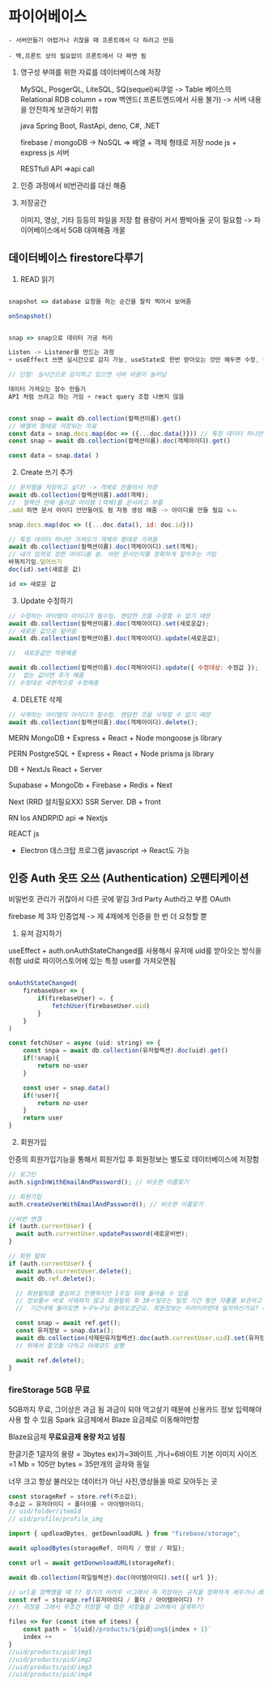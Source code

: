 # 파이어베이스

    - 서버만들기 어렵거나 귀찮을 때 프론트에서 다 하려고 만듬

    - 백,프론트 상의 필요없이 프론트에서 다 짜면 됨

1. 영구성 부여를 위한 자료를 데이터베이스에 저장

   MySQL, PosgerQL, LiteSQL, SQ(sequel)씨쿠얼 -> Table 베이스의 Relational RDB column + row
   백엔드( 프론트엔드에서 사용 불가) -> 서버 내용을 안전하게 보관하기 위함

   java Spring Boot, RastApi, deno, C#, .NET

   firebase / mongoDB -> NoSQL => 배열 + 객체 형태로 저장
   node js + express js 서버

   RESTfull API =>api call

2. 인증 과정에서 비번관리를 대신 해줌

3. 저장공간

   이미지, 영상, 기타 등등의 파일을 저장 함 용량이 커서 짱박아둘 곳이 필요함 -> 파이어베이스에서 5GB 대여해줌 개꿀

## 데이터베이스 firestore다루기

1. READ 읽기

```javascript

snapshot => database 요청을 하는 순간을 찰칵 찍어서 보여줌

onSnapshot()


snap => snap으로 데이터 가공 처리

Listen -> Listener를 만드는 과정
+ useEffect 쓰면 실시간으로 감지 가능, useState로 한번 받아오는 것만 해두면 수정, 삭제, 추가할때 리액트에서는 신경 안써도 됨

// 단점: 실시간으로 감지하고 있으면 서버 비용이 늘어남

데이터 가져오는 함수 만들기
API 처럼 쓰려고 하는 거임 + react query 조합 나쁘지 않음


const snap = await db.collection(컬랙션이름).get()
// 배열의 형태로 저장되는 자료
const data = snap.docs.map(doc => ({...doc.data()})) // 특정 데이터 하나만 가져오기 객체의 형태로 가져옴
const snap = await db.collection(컬랙션이름).doc(객체아이디).get()

const data = snap.data( )

```

2. Create 쓰기 추가

```javascript
// 문자열을 저장하고 싶다? -> 객체로 만들어서 저장
await db.collection(컬랙션이름).add(객체);
//  컬렉션 안에 들어갈 아이템 (객체)를 문서라고 부름
.add 하면 문서 아이디 안만들어도 됨 자동 생성 해줌 -> 아이디를 만들 필요 ㄴㄴ

snap.docs.map(doc => ({...doc.data(), id: doc.id}))

// 특정 데이터 하나만 가져오기 객체의 형태로 가져옴
await db.collection(컬랙션이름).doc(객체아이디).set(객체);
// 내가 임의로 정한 아이디를 씀. 어떤 문서인지를 정확하게 짚어주는 거임
바꿔치기임.덮어쓰기
doc(id).set(새로운 값)

id => 새로운 값

```

3. Update 수정하기

```javascript
// 수정하는 아이템의 아이디가 필수임. 랜덤한 것을 수정할 수 없기 때문
await db.collection(컬랙션이름).doc(객체아이디).set(새로운값);
// 새로운 값으로 덮어씀
await db.collection(컬랙션이름).doc(객체아이디).update(새로운값);

//  새로운값만 적용해줌

await db.collection(컬랙션이름).doc(객체아이디).update({ 수정대상: 수정값 });
//  없는 값이면 추가 해줌
// 수정대상 국한적으로 수정해줌
```

4. DELETE 삭제

```javascript
// 삭제하는 아이템의 아이디가 필수임. 랜덤한 것을 삭제할 수 없기 때문
await db.collection(컬랙션이름).doc(객체아이디).delete();
```

MERN
MongoDB + Express + React + Node
mongoose js library

PERN
PostgreSQL + Express + React + Node
prisma js library

DB + NextJs
React + Server

Supabase + MongoDb + Firebase + Redis + Next

Next (RRD 설치필요XX) SSR
Server. DB + front

RN
Ios ANDRPID api => Nextjs

REACT js

- Electron 데스크탑 프로그램 javascript -> React도 가능

## 인증 Auth 옷뜨 오쓰 (Authentication) 오뗀티케이션

비밀번호 관리가 귀찮아서 다른 곳에 맡김
3rd Party Auth라고 부름 OAuth

firebase 제 3자 인증업체 -> 제 4제에게 인증을 한 번 더 요청할 뿐

1. 유저 감지하기

useEffect + auth.onAuthStateChanged를 사용해서 유저에 uid를 받아오는 방식을 취함
uid로 파이어스토어에 있는 특정 user를 가져오면됨

```javascript

onAuthStateChanged(
    firebaseUser => {
        if(firebaseUser) =. {
            fetchUser(firebaseUser.uid)
        }
    }
)

const fetchUser = async (uid: string) => {
    const snpa = await db.collection(유저컬렉션).doc(uid).get()
    if(!snap){
        return no-user
    }

    const user = snap.data()
    if(!user){
        return no-user
    }
    return user
}

```

2. 회원가입

인증의 회원가입기능을 통해서 회원가입 후 회원정보는 별도로 데이터베이스에 저장함

```javascript
// 로그인
auth.signInWithEmailAndPassword(); // 비슷한 이름찾기

// 회원가입
auth.createUserWithEmailAndPassword(); // 비슷한 이름찾기

//비번 변경
if (auth.currentUser) {
  await auth.currentUser.updatePassword(새로운비번);
}

// 회원 탈퇴
if (auth.currentUser) {
  await auth.currentUser.delete();
  await db.ref.delete();

  // 회원탈퇴를 결심하고 진행하지만 1주일 뒤에 돌아올 수 있음
  // 정보를ㄹ 바로 삭제하지 않고 회원탈퇴 후 30ㅇ일또는 일정 기간 동안 자룔를 보관하고 있다가
  //  기간내에 돌아오면 누구누구님 돌아오셨군요. 회원정보는 이러이러한데 일치하신가요? 라고 물어볼수 있음

  const snap = await ref.get();
  const 유저정보 = snap.data();
  await db.collection(삭제된유저컬렉션).doc(auth.currentUser.uid).set(유저정보); // CREATE
  // 위에서 할것들 다하고 아래코드 실행

  await ref.delete();
}
```

### fireStorage 5GB 무료

5GB까지 무료, 그이상은 과금 됨
과금이 되야 먹고살기 때문에 신용카드 정보 입력해야 사용 할 수 있음
Spark 요금제에서 Blaze 요금제로 이동해야만함

Blaze요금제
**무료요금제 용량 차고 넘침**

한글기준 1글자의 용량 = 3bytes ex)가=3바이트 ,가나=6바이트
기본 이미지 사이즈 =1 Mb = 105만 bytes = 35만개의 글자와 동일

너무 크고 항상 불러오는 데이터가 아닌 사진,영상들을 따로 모아두는 곳

```javascript
const storageRef = store.ref(주소값);
주소값 = 유저아이디 + 폴더이름 + 아이템아이디;
// uid/folder/itemId
// uid/profile/profile_img

import { updloadBytes, getDownloadURL } from "firebase/storage";

await uploadBytes(storageRef, 이미지 / 영상 / 파일);

const url = await getDonwnloadURL(storageRef);

await db.collection(파일컬렉션).doc(아이템아이디).set({ url });

// url을 깜빡했을 떄 ?? 찾기가 어려우 ㅁ그래서 꼭 저장하는 규칙을 정확하게 세우거나 db에 저장하기
const ref = storage.ref(유저아이디 / 폴더 / 아이템아이디) ??
//! 귀찮음 그래서 무조건 저장할 때 많은 사항들을 고려해서 설계하기!

files => for (const item of items) {
    const path = `${uid}/products/${pid}ung${index + 1}`
    index ++
}
//uid/products/pid/img1
//uid/products/pid/img2
//uid/products/pid/img3
//uid/products/pid/img4
```

